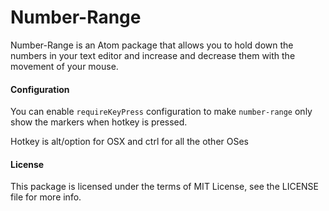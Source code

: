 Number-Range
============

 Number-Range is an Atom package that allows you to hold down the numbers in your text editor and increase and decrease them with the movement of your mouse.

#### Configuration

You can enable `requireKeyPress` configuration to make `number-range` only show the markers when hotkey is pressed.

Hotkey is alt/option for OSX and ctrl for all the other OSes

#### License

This package is licensed under the terms of MIT License, see the LICENSE file for more info.
